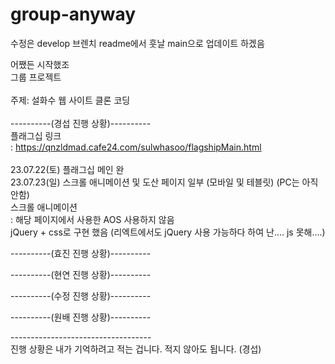 # group-anyway

수정은 develop 브렌치 readme에서 훗날 main으로 업데이트 하겠음  <br/>

어쨌든 시작했조 <br/>
그룹 프로젝트 <br/>
 <br/>
주제: 설화수 웹 사이트 클론 코딩 <br/>
 <br/>
----------(경섭 진행 상황)---------- <br/>
플래그십 링크 <br/>
: https://qnzldmad.cafe24.com/sulwhasoo/flagshipMain.html <br/>
 <br/>
23.07.22(토) 플래그십 메인 완 <br/>
23.07.23(일) 스크롤 애니메이션 및 도산 페이지 일부 (모바일 및 테블릿) (PC는 아직 안함) <br/>
스크롤 애니메이션 <br/>
: 해당 페이지에서 사용한 AOS 사용하지 않음 <br/>
jQuery + css로 구현 했음 (리엑트에서도 jQuery 사용 가능하다 하여 난.... js 못해....) <br/>

----------(효진 진행 상황)---------- <br/>


----------(현연 진행 상황)---------- <br/>


----------(수정 진행 상황)---------- <br/>


----------(원배 진행 상황)---------- <br/>


----------------------------------- <br/>
진행 상황은 내가 기억하려고 적는 겁니다. 적지 않아도 됩니다. (경섭) <br/>
